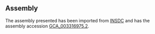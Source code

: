 
Assembly
--------

The assembly presented has been imported from 
[INSDC](http://www.insdc.org) and has the assembly accession
[GCA\_003316975.2](http://www.ebi.ac.uk/ena/data/view/GCA_003316975.2).

